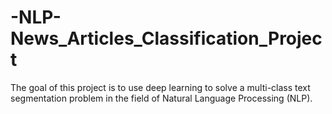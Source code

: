 # -NLP-News_Articles_Classification_Project
The goal of this project is to use deep learning to solve a multi-class text segmentation problem in the field of Natural Language Processing (NLP).
